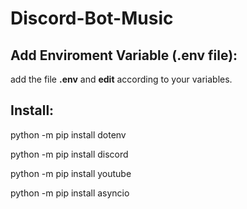 # Discord-Bot-Music
## Add Enviroment Variable (.env file):
add the file **.env** and **edit** according to your variables.
## Install:
python -m pip install dotenv

python -m pip install discord

python -m pip install youtube

python -m pip install asyncio



